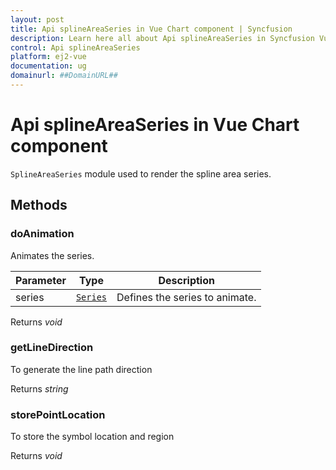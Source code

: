 ```yaml
---
layout: post
title: Api splineAreaSeries in Vue Chart component | Syncfusion
description: Learn here all about Api splineAreaSeries in Syncfusion Vue Chart component of Syncfusion Essential JS 2 and more.
control: Api splineAreaSeries 
platform: ej2-vue
documentation: ug
domainurl: ##DomainURL##
---
```


# Api splineAreaSeries in Vue Chart component

`SplineAreaSeries` module used to render the spline area series.

## Methods

### doAnimation

Animates the series.

| Parameter | Type | Description |
|------|------|-------------|
| series |  [`Series`](https://ej2.syncfusion.com/vue/documentation/api-series.html) | Defines the series to animate. |

Returns *void*

### getLineDirection

To generate the line path direction

Returns *string*

### storePointLocation

To store the symbol location and region

Returns *void*
